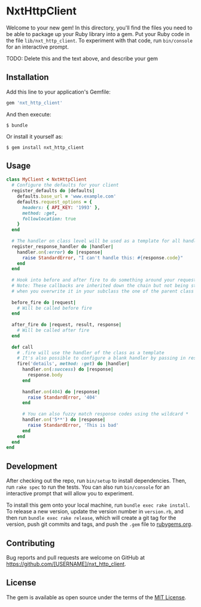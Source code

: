 # NxtHttpClient

Welcome to your new gem! In this directory, you'll find the files you need to be able to package up your Ruby library into a gem. Put your Ruby code in the file `lib/nxt_http_client`. To experiment with that code, run `bin/console` for an interactive prompt.

TODO: Delete this and the text above, and describe your gem

## Installation

Add this line to your application's Gemfile:

```ruby
gem 'nxt_http_client'
```

And then execute:

    $ bundle

Or install it yourself as:

    $ gem install nxt_http_client

## Usage

```ruby
class MyClient < NxtHttpClient
  # Configure the defaults for your client
  register_defaults do |defaults|
    defaults.base_url = 'www.example.com'
    defaults.request_options = {
      headers: { API_KEY: '1993' },
      method: :get,
      followlocation: true
    }
  end
  
  # The handler on class level will be used as a template for all handlers used with fire
  register_response_handler do |handler|
    handler.on(:error) do |response|
      raise StandardError, "I can't handle this: #{response.code}"
    end
  end
  
  # Hook into before and after fire to do something around your request response cycle.
  # Note: These callbacks are inherited down the chain but not being stacked. Meaning 
  # when you overwrite it in your subclass the one of the parent class not be called in the subclass.
  
  before_fire do |request|
    # Will be called before fire  
  end
  
  after_fire do |request, result, response|
    # Will be called after fire 
  end
  
  def call
    # .fire will use the handler of the class as a template
    # It's also possible to configure a blank handler by passing in response_handler: ResponseHandler.new 
    fire('details', method: :get) do |handler|
      handler.on(:success) do |response|
        response.body
      end
      
      handler.on(404) do |response|
        raise StandardError, '404'
      end
      
      # You can also fuzzy match response codes using the wildcard *
      handler.on('5**') do |response|
        raise StandardError, 'This is bad'
      end
    end
  end
end
```

## Development

After checking out the repo, run `bin/setup` to install dependencies. Then, run `rake spec` to run the tests. You can also run `bin/console` for an interactive prompt that will allow you to experiment.

To install this gem onto your local machine, run `bundle exec rake install`. To release a new version, update the version number in `version.rb`, and then run `bundle exec rake release`, which will create a git tag for the version, push git commits and tags, and push the `.gem` file to [rubygems.org](https://rubygems.org).

## Contributing

Bug reports and pull requests are welcome on GitHub at https://github.com/[USERNAME]/nxt_http_client.

## License

The gem is available as open source under the terms of the [MIT License](https://opensource.org/licenses/MIT).
